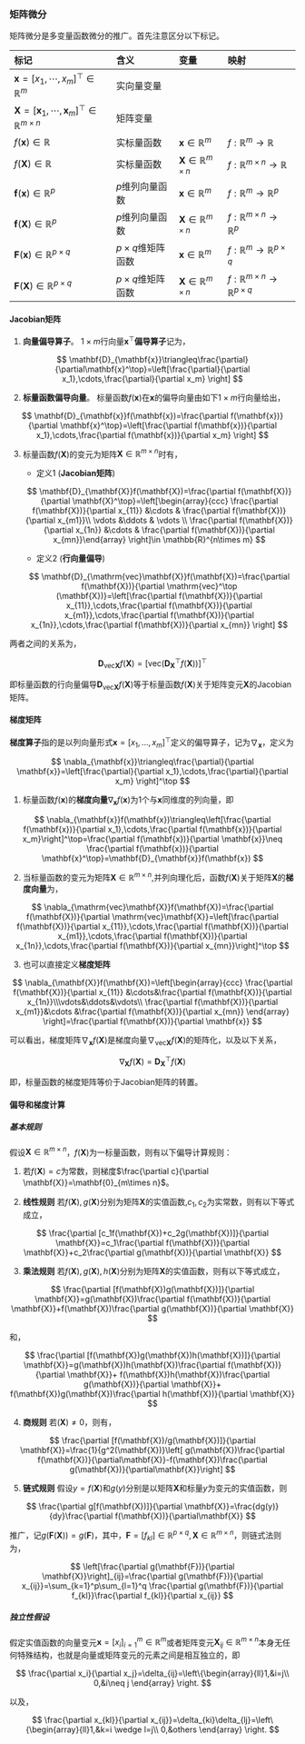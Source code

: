 ### 矩阵微分

矩阵微分是多变量函数微分的推广。首先注意区分以下标记。

| **标记**  |  **含义** | **变量**  |  **映射**   |
|:--|:--|:--| :-- |
| $\mathbf{x}=[x_1,\cdots,x_m]^\top\in\mathbb{R}^m$  |实向量变量    |     |    |
|  $\mathbf{X}=[\mathbf{x}_1,\cdots,\mathbf{x}_m]^\top\in\mathbb{R}^{m\times n}$ |  矩阵变量  |     |    |
|$f(\mathbf{x})\in \mathbb{R}$ | 实标量函数   |  $\mathbf{x}\in\mathbb{R}^m$   | $f:\mathbb{R}^m\rightarrow\mathbb{R}$   |
| $f(\mathbf{X})\in \mathbb{R}$  | 实标量函数  | $\mathbf{X}\in\mathbb{R}^{m\times n}$    |  $f:\mathbb{R}^{m\times n}\rightarrow\mathbb{R}$  |
| $\mathbf{f}(\mathbf{x})\in \mathbb{R}^p$  | $p$维列向量函数   |  $\mathbf{x}\in\mathbb{R}^m$   | $f:\mathbb{R}^m\rightarrow\mathbb{R}^p$   |
|$\mathbf{f}(\mathbf{X})\in \mathbb{R}^p$   | $p$维列向量函数   | $\mathbf{X}\in\mathbb{R}^{m\times n}$    | $f:\mathbb{R}^{m\times n}\rightarrow\mathbb{R}^p$   |
| $\mathbf{F}(\mathbf{x})\in \mathbb{R}^{p\times q}$  | $p\times q$维矩阵函数   |$\mathbf{x}\in\mathbb{R}^m$     |$f:\mathbb{R}^m\rightarrow\mathbb{R}^{p\times q}$    |
| $\mathbf{F}(\mathbf{X})\in \mathbb{R}^{p\times q}$  |${p\times q}$维矩阵函数    | $\mathbf{X}\in\mathbb{R}^{m\times n}$    | $f:\mathbb{R}^{m\times n}\rightarrow\mathbb{R}^{p\times q}$   |

#### Jacobian矩阵

1. **向量偏导算子**。
$1\times m$行向量$\mathbf{x}^\top$**偏导算子**记为，

$$
\mathbf{D}_{\mathbf{x}}\triangleq\frac{\partial}{\partial\mathbf{x}^\top}=\left[\frac{\partial}{\partial x_1},\cdots,\frac{\partial}{\partial x_m} \right]
$$

2. **标量函数偏导向量**。
标量函数$f(\mathbf{x})$在$\mathbf{x}$的偏导向量由如下$1\times m$行向量给出，

$$
\mathbf{D}_{\mathbf{x}}f(\mathbf{x})=\frac{\partial f(\mathbf{x})}{\partial \mathbf{x}^\top}=\left[\frac{\partial f(\mathbf{x})}{\partial x_1},\cdots,\frac{\partial f(\mathbf{x})}{\partial x_m} \right]
$$

3. 标量函数$f(\mathbf{X})$的变元为矩阵$\mathbf{X}\in \mathbb{R}^{m\times n}$时有，

    - 定义1 (**Jacobian矩阵**)

    $$
    \mathbf{D}_{\mathbf{X}}f(\mathbf{X})=\frac{\partial f(\mathbf{X})}{\partial \mathbf{X}^\top}=\left[\begin{array}{ccc} \frac{\partial f(\mathbf{X})}{\partial x_{11}} &\cdots & \frac{\partial f(\mathbf{X})}{\partial x_{m1}}\\ \vdots &\ddots & \vdots \\ \frac{\partial f(\mathbf{X})}{\partial x_{1n}} &\cdots & \frac{\partial f(\mathbf{X})}{\partial x_{mn}}\end{array} \right]\in \mathbb{R}^{n\times m}
    $$

    - 定义2 (**行向量偏导**)

    $$
    \mathbf{D}_{\mathrm{vec}\mathbf{X}}f(\mathbf{X})=\frac{\partial f(\mathbf{X})}{\partial \mathrm{vec}^\top (\mathbf{X})}=\left[\frac{\partial f(\mathbf{X})}{\partial x_{11}},\cdots,\frac{\partial f(\mathbf{X})}{\partial x_{m1}},\cdots,\frac{\partial f(\mathbf{X})}{\partial x_{1n}},\cdots,\frac{\partial f(\mathbf{X})}{\partial x_{mn}}    \right]
    $$

两者之间的关系为，

$$
\mathbf{D}_{\mathrm{vec}\mathbf{X}}f(\mathbf{X})=\left[\mathrm{vec}\left(\mathbf{D}_{\mathbf{X}}^\top f(\mathbf{X})\right)\right]^\top
$$

即标量函数的行向量偏导$\mathbf{D}_{\mathrm{vec}\mathbf{X}}f(\mathbf{X})$等于标量函数$f(\mathbf{X})$关于矩阵变元$\mathbf{X}$的Jacobian矩阵。

#### 梯度矩阵

**梯度算子**指的是以列向量形式$\mathbf{x}=[x_1,...,x_m]^\top$定义的偏导算子，记为$\nabla_{\mathbf{x}}$，定义为

$$
\nabla_{\mathbf{x}}\triangleq\frac{\partial}{\partial \mathbf{x}}=\left[\frac{\partial}{\partial x_1},\cdots,\frac{\partial}{\partial x_m} \right]^\top
$$

1. 标量函数$f(\mathbf{x})$的**梯度向量**$\nabla_{\mathbf{x}}f(\mathbf{x})$为1个与$\mathbf{x}$同维度的列向量，即

$$
\nabla_{\mathbf{x}}f(\mathbf{x})\triangleq\left[\frac{\partial f(\mathbf{x})}{\partial x_1},\cdots,\frac{\partial f(\mathbf{x})}{\partial x_m}\right]^\top=\frac{\partial f(\mathbf{x})}{\partial \mathbf{x}}\neq \frac{\partial f(\mathbf{x})}{\partial \mathbf{x}^\top}=\mathbf{D}_{\mathbf{x}}f(\mathbf{x})
$$

2. 当标量函数的变元为矩阵$\mathbf{X}\in \mathbb{R}^{m\times n}$,并列向理化后，函数$f(\mathbf{X})$关于矩阵$\mathbf{X}$的**梯度向量**为，

$$
\nabla_{\mathrm{vec}\mathbf{X}}f(\mathbf{X})=\frac{\partial f(\mathbf{X})}{\partial \mathrm{vec}\mathbf{X}}=\left[\frac{\partial  f(\mathbf{X})}{\partial x_{11}},\cdots,\frac{\partial  f(\mathbf{X})}{\partial x_{m1}},\cdots,\frac{\partial  f(\mathbf{X})}{\partial x_{1n}},\cdots,\frac{\partial  f(\mathbf{X})}{\partial x_{mn}}\right]^\top
$$

3. 也可以直接定义**梯度矩阵**

$$
\nabla_{\mathbf{X}}f(\mathbf{X})=\left[\begin{array}{ccc} \frac{\partial f(\mathbf{X})}{\partial x_{11}} &\cdots&\frac{\partial f(\mathbf{X})}{\partial x_{1n}}\\\vdots&\ddots&\vdots\\ \frac{\partial f(\mathbf{X})}{\partial x_{m1}}&\cdots &\frac{\partial f(\mathbf{X})}{\partial x_{mn}} \end{array} \right]=\frac{\partial f(\mathbf{X})}{\partial \mathbf{x}}
$$

可以看出，梯度矩阵$\nabla_{\mathbf{x}}f(\mathbf{X})$是梯度向量$\nabla_{\mathrm{vec}\mathbf{X}}f(\mathbf{X})$的矩阵化，以及以下关系，

$$
\nabla_{\mathbf{X}}f(\mathbf{X})=\mathbf{D}_{\mathbf{X}}^\top f(\mathbf{X})
$$

即，标量函数的梯度矩阵等价于Jacobian矩阵的转置。

#### 偏导和梯度计算

##### 基本规则

假设$\mathbf{X}\in \mathbb{R}^{m\times n}$，$f(\mathbf{X})$为一标量函数，则有以下偏导计算规则：

1. 若$f(\mathbf{X})=c$为常数，则梯度$\frac{\partial c}{\partial \mathbf{X}}=\mathbf{0}_{m\times n}$。

2. **线性规则** 若$f(\mathbf{X}),g(\mathbf{X})$分别为矩阵$\mathbf{X}$的实值函数,$c_1,c_2$为实常数，则有以下等式成立，

$$
\frac{\partial [c_1f(\mathbf{X})+c_2g(\mathbf{X})]}{\partial \mathbf{X}}=c_1\frac{\partial f(\mathbf{X})}{\partial \mathbf{X}}+c_2\frac{\partial g(\mathbf{X})}{\partial \mathbf{X}}
$$

3. **乘法规则** 若$f(\mathbf{X}),g(\mathbf{X}),h(\mathbf{X})$分别为矩阵$\mathbf{X}$的实值函数，则有以下等式成立，

$$
\frac{\partial [f(\mathbf{X})g(\mathbf{X})]}{\partial \mathbf{X}}=g(\mathbf{X})\frac{\partial f(\mathbf{X})}{\partial \mathbf{X}}+f(\mathbf{X})\frac{\partial g(\mathbf{X})}{\partial \mathbf{X}}
$$

和，

$$
\frac{\partial [f(\mathbf{X})g(\mathbf{X})h(\mathbf{X})]}{\partial \mathbf{X}}=g(\mathbf{X})h(\mathbf{X})\frac{\partial f(\mathbf{X})}{\partial \mathbf{X}}+
f(\mathbf{X})h(\mathbf{X})\frac{\partial g(\mathbf{X})}{\partial \mathbf{X}}+
f(\mathbf{X})g(\mathbf{X})\frac{\partial h(\mathbf{X})}{\partial \mathbf{X}}
$$

4. **商规则** 若$(\mathbf{X})\neq 0$，则有，

$$
\frac{\partial [f(\mathbf{X})/g(\mathbf{X})]}{\partial \mathbf{X}}=\frac{1}{g^2(\mathbf{X})}\left[ g(\mathbf{X})\frac{\partial f(\mathbf{X})}{\partial\mathbf{X}}-f(\mathbf{X})\frac{\partial g(\mathbf{X})}{\partial\mathbf{X}}\right]
$$

5. **链式规则** 假设$y=f(\mathbf{X})$和$g(y)$分别是以矩阵$\mathbf{X}$和标量$y$为变元的实值函数，则

$$
\frac{\partial g[f(\mathbf{X})]}{\partial \mathbf{X}}=\frac{dg(y)}{dy}\frac{\partial f(\mathbf{X})}{\partial\mathbf{X}}
$$

推广，记$g(\mathbf{F}(\mathbf{X}))=g(\mathbf{F})$，其中，$\mathbf{F}=[f_{kl}]\in \mathbb{R}^{p\times q}, \mathbf{X}\in \mathbb{R}^{m\times n}$，则链式法则为，

$$
\left[\frac{\partial g(\mathbf{F})}{\partial \mathbf{X}}\right]_{ij}=\frac{\partial g(\mathbf{F})}{\partial x_{ij}}=\sum_{k=1}^p\sum_{l=1}^q \frac{\partial g(\mathbf{F})}{\partial f_{kl}}\frac{\partial f_{kl}}{\partial x_{ij}}
$$

##### 独立性假设

假定实值函数的向量变元$\mathbf{x}=[x_i]_{i=1}^m\in\mathbb{R}^m$或者矩阵变元$\mathbf{X}_{ij}\in\mathbb{R}^{m\times n}$本身无任何特殊结构，也就是向量或矩阵变元的元素之间是相互独立的，即

$$
\frac{\partial x_i}{\partial x_j}=\delta_{ij}=\left\{\begin{array}{ll}1,&i=j\\ 0,&i\neq j \end{array} \right.
$$

以及，

$$
\frac{\partial x_{kl}}{\partial x_{ij}}=\delta_{ki}\delta_{lj}=\left\{\begin{array}{ll}1,&k=i \wedge l=j\\ 0,&others \end{array} \right.
$$